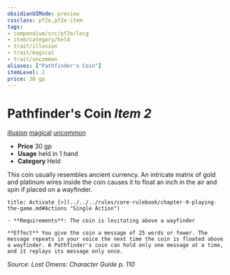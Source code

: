 ```yaml
---
obsidianUIMode: preview
cssclass: pf2e,pf2e-item
tags:
- compendium/src/pf2e/locg
- item/category/held
- trait/illusion
- trait/magical
- trait/uncommon
aliases: ["Pathfinder's Coin"]
itemLevel: 2
price: 30 gp
---
```

# Pathfinder's Coin *Item 2*  
[illusion](../../../rules/traits/illusion.md)  [magical](../../../rules/traits/magical.md)  [uncommon](../../../rules/traits/uncommon.md)  

- **Price** 30 gp
- **Usage** held in 1 hand
- **Category** Held

This coin usually resembles ancient currency. An intricate matrix of gold and platinum wires inside the coin causes it to float an inch in the air and spin if placed on a wayfinder.

```ad-embed-ability
title: Activate [>](../../../rules/core-rulebook/chapter-9-playing-the-game.md#Actions "Single Action")

- **Requirements**: The coin is levitating above a wayfinder

**Effect** You give the coin a message of 25 words or fewer. The message repeats in your voice the next time the coin is floated above a wayfinder. A Pathfinder's coin can hold only one message at a time, and it replays its message only once.
```

*Source: Lost Omens: Character Guide p. 110*
